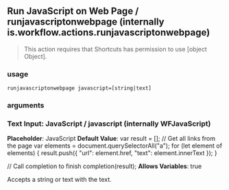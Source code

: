 
## Run JavaScript on Web Page / runjavascriptonwebpage (internally is.workflow.actions.runjavascriptonwebpage)


> This action requires that Shortcuts has permission to use [object Object].

### usage
`runjavascriptonwebpage javascript=[string|text]`

### arguments
### Text Input: JavaScript / javascript (internally WFJavaScript)
**Placeholder**: JavaScript
**Default Value**: var result = [];
// Get all links from the page
var elements = document.querySelectorAll("a");
for (let element of elements) {
	result.push({
		"url": element.href,
		"text": element.innerText
	});
}

// Call completion to finish
completion(result);
**Allows Variables**: true


Accepts a string 
or text
with the text.
